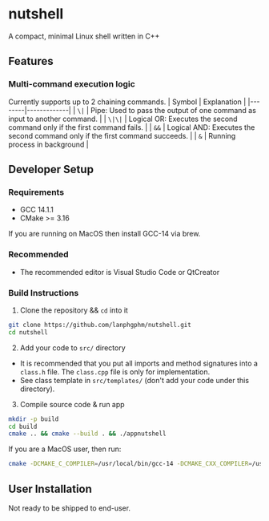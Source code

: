 # nutshell 
A compact, minimal Linux shell written in C++

## Features
### Multi-command execution logic
Currently supports up to 2 chaining commands. 
| Symbol | Explanation |
|--------|-------------|
| `\|`    | Pipe: Used to pass the output of one command as input to another command. |
| `\|\|`   | Logical OR: Executes the second command only if the first command fails. |
| `&&`   | Logical AND: Executes the second command only if the first command succeeds. |
| `&`   | Running process in background |  

## Developer Setup 
### Requirements 
- GCC 14.1.1 
- CMake >= 3.16

If you are running on MacOS then install GCC-14 via brew.

### Recommended 
- The recommended editor is Visual Studio Code or QtCreator 

### Build Instructions 
1. Clone the repository && `cd` into it
```bash 
git clone https://github.com/lanphgphm/nutshell.git
cd nutshell 
```
2. Add your code to `src/` directory 
- It is recommended that you put all imports and method signatures into a `class.h` file. The `class.cpp` file is only for implementation. 
- See class template in `src/templates/` (don't add your code under this directory).

3. Compile source code & run app
```bash 
mkdir -p build 
cd build
cmake .. && cmake --build . && ./appnutshell 
```
If you are a MacOS user, then run:
```bash
cmake -DCMAKE_C_COMPILER=/usr/local/bin/gcc-14 -DCMAKE_CXX_COMPILER=/usr/local/bin/g++-14 .. && cmake --build . && ./appnutshell
```
## User Installation
Not ready to be shipped to end-user.


